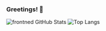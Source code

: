 ### Greetings! 👋

![frontned GitHub Stats](https://github-readme-stats.vercel.app/api?username=frontned&count_private=true&show_icons=true)
![Top Langs](https://github-readme-stats.vercel.app/api/top-langs/?username=frotned)


<!--
**frontned/frontned** is a ✨ _special_ ✨ repository because its `README.md` (this file) appears on your GitHub profile.

Here are some ideas to get you started:

- 🔭 I’m currently working on ...
- 🌱 I’m currently learning ...
- 👯 I’m looking to collaborate on ...
- 🤔 I’m looking for help with ...
- 💬 Ask me about ...
- 📫 How to reach me: ...
- 😄 Pronouns: ...
- ⚡ Fun fact: ...
-->
